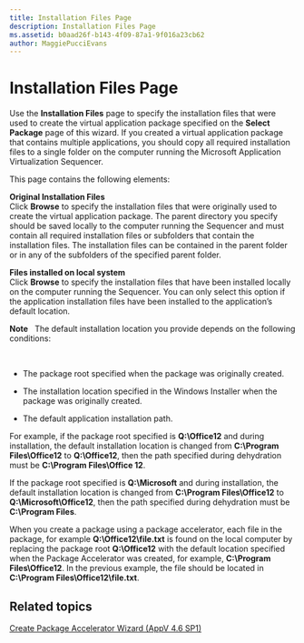 ```yaml
---
title: Installation Files Page
description: Installation Files Page
ms.assetid: b0aad26f-b143-4f09-87a1-9f016a23cb62
author: MaggiePucciEvans
---
```


# Installation Files Page


Use the **Installation Files** page to specify the installation files that were used to create the virtual application package specified on the **Select Package** page of this wizard. If you created a virtual application package that contains multiple applications, you should copy all required installation files to a single folder on the computer running the Microsoft Application Virtualization Sequencer.

This page contains the following elements:

<a href="" id="original-installation-files"></a>**Original Installation Files**  
Click **Browse** to specify the installation files that were originally used to create the virtual application package. The parent directory you specify should be saved locally to the computer running the Sequencer and must contain all required installation files or subfolders that contain the installation files. The installation files can be contained in the parent folder or in any of the subfolders of the specified parent folder.

<a href="" id="files-installed-on-local-system"></a>**Files installed on local system**  
Click **Browse** to specify the installation files that have been installed locally on the computer running the Sequencer. You can only select this option if the application installation files have been installed to the application’s default location.

**Note**  
The default installation location you provide depends on the following conditions:

 

-   The package root specified when the package was originally created.

-   The installation location specified in the Windows Installer when the package was originally created.

-   The default application installation path.

For example, if the package root specified is **Q:\\Office12** and during installation, the default installation location is changed from **C:\\Program Files\\Office12** to **Q:\\Office12**, then the path specified during dehydration must be **C:\\Program Files\\Office 12**.

If the package root specified is **Q:\\Microsoft** and during installation, the default installation location is changed from **C:\\Program Files\\Office12** to **Q:\\Microsoft\\Office12**, then the path specified during dehydration must be **C:\\Program Files**.

When you create a package using a package accelerator, each file in the package, for example **Q:\\Office12\\file.txt** is found on the local computer by replacing the package root **Q:\\Office12** with the default location specified when the Package Accelerator was created, for example, **C:\\Program Files\\Office12**. In the previous example, the file should be located in **C:\\Program Files\\Office12\\file.txt**.

## Related topics


[Create Package Accelerator Wizard (AppV 4.6 SP1)](create-package-accelerator-wizard--appv-46-sp1-.md)

 

 





